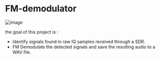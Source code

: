 # FM-demodulator
![image](https://github.com/GalOren26/signal-proessing/assets/60099229/95d2b708-b149-4add-bb15-249ddb7c4a80)

the goal of this project is : 

- Identify signals found in raw IQ samples received through a SDR.
- FM Demodulate the detected signals and save the resulting audio to a WAV file.
